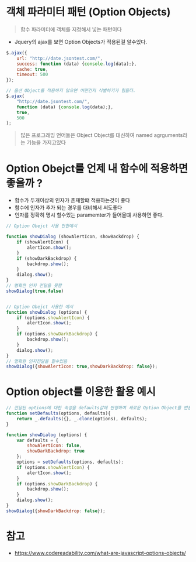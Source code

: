 # 객체 파라미터 패턴 (Option Objects)

> 함수 파라미터에 객체를 지정해서 넣는 패턴이다

- Jquery의 ajax를 보면 Option Objects가 적용된걸 알수있다.

~~~ js
$.ajax({
    url: "http://date.jsontest.com/",
    success: function (data) {console.log(data);},
    cache: true,
    timeout: 500
});

// 옵션 Object를 적용하지 않으면 어떤건지 식별하기가 힘들다.
$.ajax(
    "http://date.jsontest.com/",
    function (data) {console.log(data);},
    true,
    500
);
~~~

> 많은 프로그래밍 언어들은 Object Object를 대신하여 named agrguments라는 기능을 가지고있다

# Option Obejct를 언제 내 함수에 적용하면 좋을까 ?

- 함수가 두개이상의 인자가 존재할떄 적용하는것이 좋다
- 함수에 인자가 추가 되는 경우를 대비해서 써도좋다
- 인자를 정확히 명시 할수있는 paramemter가 들어올떄 사용하면 좋다.

~~~ js
// Option Obejct 사용 안한예시 

function showDialog (showAlertIcon, showBackdrop) {
    if (showAlertIcon) {
        alertIcon.show();
    }
    if (showDarkBackdrop) {
        backdrop.show();
    }
    dialog.show();
}
// 명확한 인자 전달을 못함 
showDialog(true,false) 


// Option Obejct 사용한 예시
function showDialog (options) {
    if (options.showAlertIcon) {
        alertIcon.show();
    }
    if (options.showDarkBackdrop) {
        backdrop.show();
    }
    dialog.show();
}
// 명확한 인자전달을 할수있음
showDialog({showAlertIcon: true,showDarkBackdrop: false});

~~~

# Option object를 이용한 활용 예시

~~~ js
// 전달된 options에 대한 속성을 defaults값에 반영하여 새로운 Option Object를 반환함
function setDefaults(options, defaults){
    return _.defaults({}, _.clone(options), defaults);
}

function showDialog (options) {
    var defaults = {
        showAlertIcon: false,
        showDarkBackdrop: true
    };
    options = setDefaults(options, defaults);
    if (options.showAlertIcon) {
        alertIcon.show();
    }
    if (options.showDarkBackdrop) {
        backdrop.show();
    }
    dialog.show();
}
showDialog({showDarkBackdrop: false});

~~~

# 참고

- <https://www.codereadability.com/what-are-javascript-options-objects/>
